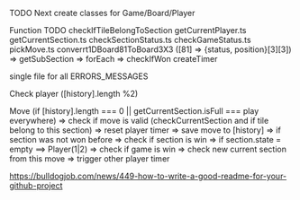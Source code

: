 TODO Next
create classes for Game/Board/Player

Function TODO
checkIfTileBelongToSection
getCurrentPlayer.ts
getCurrentSection.ts
checkSectionStatus.ts
checkGameStatus.ts
pickMove.ts
converrt1DBoard81ToBoard3X3 ([81] => {status, position}[3][3])
=> getSubSection => forEach => checkIfWon
createTimer

single file for all ERRORS_MESSAGES

Check player ([history].length %2)

Move (if [history].length === 0 || getCurrentSection.isFull === play everywhere)
=> check if move is valid (checkCurrentSection and if tile belong to this section)
=> reset player timer
=> save move to [history]
=> if section was not won before => check if section is win
=> if section.state = empty ==> Player(1|2) => check if game is win
=> check new current section from this move
=> trigger other player timer

https://bulldogjob.com/news/449-how-to-write-a-good-readme-for-your-github-project
